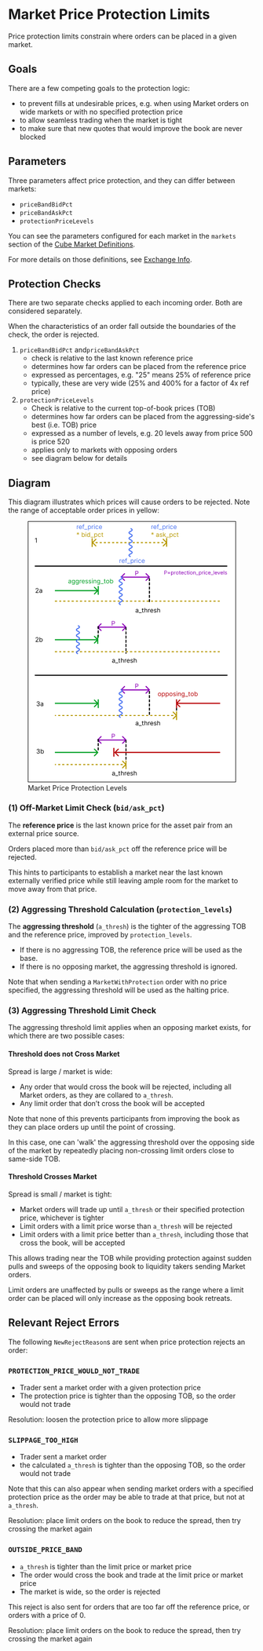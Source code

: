 # Market Price Protection Limits

Price protection limits constrain where orders can be placed in a given market.

## Goals

There are a few competing goals to the protection logic:
- to prevent fills at undesirable prices, e.g. when using Market orders on wide markets or with no specified protection price
- to allow seamless trading when the market is tight
- to make sure that new quotes that would improve the book are never blocked

## Parameters

Three parameters affect price protection, and they can differ between markets:
- `priceBandBidPct`
- `priceBandAskPct`
- `protectionPriceLevels`

You can see the parameters configured for each market in the `markets` section of
the [Cube Market Definitions](https://api.cube.exchange/ir/v0/markets/).

For more details on those definitions, see [Exchange Info](/exchange-info.md).

## Protection Checks

There are two separate checks applied to each incoming order.  Both are considered separately.

When the characteristics of an order fall outside the boundaries of the check,
the order is rejected.

1. `priceBandBidPct` and`priceBandAskPct`
    - check is relative to the last known reference price
    - determines how far orders can be placed from the reference price
    - expressed as percentages, e.g. "25" means 25% of reference price
    - typically, these are very wide (25% and 400% for a factor of 4x ref price)
2. `protectionPriceLevels`
    - Check is relative to the current top-of-book prices (TOB)
    - determines how far orders can be placed from the aggressing-side's best (i.e. TOB) price
    - expressed as a number of levels, e.g. 20 levels away from price 500 is price 520
    - applies only to markets with opposing orders
    - see diagram below for details

## Diagram

This diagram illustrates which prices will cause orders to be rejected.
Note the range of acceptable order prices in yellow:

<figure>
  <picture>
    <img
      src="/images/protection_price_levels_diagram.svg"
      alt="Diagram showing where market price protections apply"
    />
  </picture>
  <figcaption>Market Price Protection Levels</figcaption>
</figure>

### (1) Off-Market Limit Check (`bid/ask_pct`)

The **reference price** is the last known price for the asset pair from an external price source.

Orders placed more than `bid/ask_pct` off the reference price will be rejected.

This hints to participants to establish a market near the last known externally verified price
while still leaving ample room for the market to move away from that price.

### (2) Aggressing Threshold Calculation (`protection_levels`)

The **aggressing threshold** (`a_thresh`) is the tighter of the aggressing TOB and the reference price, improved by `protection_levels`.
- If there is no aggressing TOB, the reference price will be used as the base.
- If there is no opposing market, the aggressing threshold is ignored.

Note that when sending a `MarketWithProtection` order with no price specified, the aggressing threshold will be used as the halting price.

### (3) Aggressing Threshold Limit Check

The aggressing threshold limit applies when an opposing market exists, for which there are two possible cases:

#### Threshold does not Cross Market

Spread is large / market is wide:

- Any order that would cross the book will be rejected, including all Market orders, as they are collared to `a_thresh`.
- Any limit order that don’t cross the book will be accepted

Note that none of this prevents participants from improving the book as they can place orders up until the point of crossing.

In this case, one can 'walk' the aggressing threshold over the opposing side of the market by repeatedly placing non-crossing limit orders close to same-side TOB.

#### Threshold Crosses Market

Spread is small / market is tight:

- Market orders will trade up until `a_thresh` or their specified protection price, whichever is tighter
- Limit orders with a limit price worse than `a_thresh` will be rejected
- Limit orders with a limit price better than `a_thresh`, including those that cross the book, will be accepted

This allows trading near the TOB while providing protection against sudden pulls and sweeps of the opposing book to liquidity takers sending Market orders.

Limit orders are unaffected by pulls or sweeps as the range where a limit order can be placed will only increase as the opposing book retreats.

## Relevant Reject Errors

The following `NewRejectReason`s are sent when price protection rejects an order:

### `PROTECTION_PRICE_WOULD_NOT_TRADE`
- Trader sent a market order with a given protection price
- The protection price is tighter than the opposing TOB, so the order would not trade

Resolution: loosen the protection price to allow more slippage

### `SLIPPAGE_TOO_HIGH`
- Trader sent a market order
- the calculated `a_thresh` is tighter than the opposing TOB, so the order would not trade

Note that this can also appear when sending market orders with a specified protection price
as the order may be able to trade at that price, but not at `a_thresh`.

Resolution: place limit orders on the book to reduce the spread, then try crossing the market again

### `OUTSIDE_PRICE_BAND`
- `a_thresh` is tighter than the limit price or market price
- The order would cross the book and trade at the limit price or market price
- The market is wide, so the order is rejected

This reject is also sent for orders that are too far off the reference price,
or orders with a price of 0.

Resolution: place limit orders on the book to reduce the spread, then try crossing the market again
